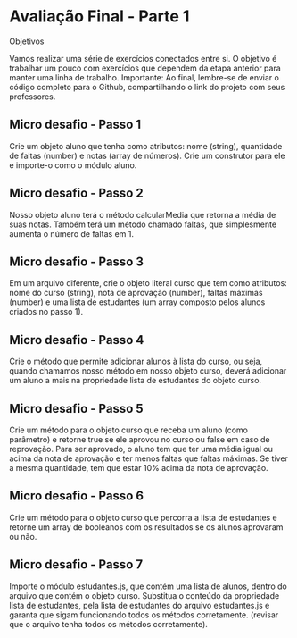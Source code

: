 <h1>Avaliação Final - Parte 1</h1>
Objetivos

Vamos realizar uma série de exercícios conectados entre si. O objetivo é trabalhar um pouco com exercícios que dependem da etapa anterior para manter uma linha de trabalho.
Importante: Ao final, lembre-se de enviar o código completo para o Github, compartilhando o link do projeto com seus professores.

<h2>Micro desafio - Passo 1</h2>

Crie um objeto aluno que tenha como atributos: nome (string), quantidade de faltas (number) e notas (array de números). Crie um construtor para ele e importe-o como o módulo aluno.

<h2>Micro desafio - Passo 2</h2>

Nosso objeto aluno terá o método calcularMedia que retorna a média de suas notas. Também terá um método chamado faltas, que simplesmente aumenta o número de faltas em 1.

<h2>Micro desafio - Passo 3</h2>

Em um arquivo diferente, crie o objeto literal curso que tem como atributos: nome do curso (string), nota de aprovação (number), faltas máximas (number) e uma lista de estudantes (um array composto pelos alunos criados no passo 1).


<h2>Micro desafio - Passo 4</h2>

Crie o método que permite adicionar alunos à lista do curso, ou seja, quando chamamos nosso método em nosso objeto curso, deverá adicionar um aluno a mais na propriedade lista de estudantes do objeto curso.

<h2>Micro desafio - Passo 5</h2>

Crie um método para o objeto curso que receba um aluno (como parâmetro) e retorne true se ele aprovou no curso ou false em caso de reprovação. Para ser aprovado, o aluno tem que ter uma média igual ou acima da nota de aprovação  e ter menos faltas que faltas máximas. Se tiver a mesma quantidade, tem que estar 10% acima da nota de aprovação.

<h2>Micro desafio - Passo 6</h2>

Crie um método para o objeto curso que percorra a lista de estudantes e retorne um array de booleanos com os resultados se os alunos aprovaram ou não.

<h2>Micro desafio - Passo 7</h2>

Importe o módulo estudantes.js, que contém uma lista de alunos, dentro do arquivo que contém o objeto curso. Substitua o conteúdo da propriedade lista de estudantes, pela lista de estudantes do arquivo estudantes.js e garanta que sigam funcionando todos os métodos corretamente. (revisar que o arquivo tenha todos os métodos corretamente).